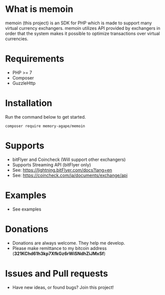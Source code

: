 # What is memoin
memoin (this project) is an SDK for PHP which is made to support many virtual
currency exchangers. memoin utilizes API provided by exchangers in order that
the system makes it possible to optimize transactions over virtual currencies.

# Requirements

- PHP >= 7
- Composer
- GuzzleHttp

# Installation

Run the command below to get started.

```
composer require memory-agape/memoin
```

# Supports

- bitFlyer and Coincheck (Will support other exchangers)
- Supports Streaming API (bitFlyer only)
- See: https://lightning.bitFlyer.com/docs?lang=en
- See: https://coincheck.com/ja/documents/exchange/api

# Examples

- See examples

# Donations

- Donations are always welcome. They help me develop.
- Please make remittance to my bitcoin address (**321KChd61h3kp7XfkGz6rWiSNdhZiJMxSf**)

# Issues and Pull requests

- Have new ideas, or found bugs? Join this project!
